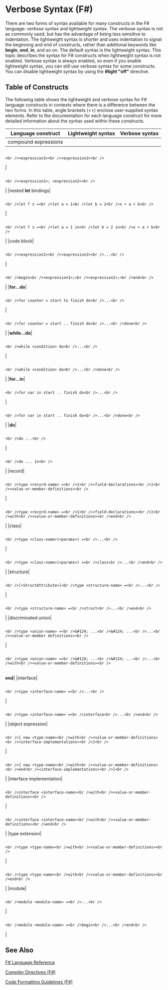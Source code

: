 # Verbose Syntax (F#)

There are two forms of syntax available for many constructs in the F# language: *verbose syntax* and *lightweight syntax*. The verbose syntax is not as commonly used, but has the advantage of being less sensitive to indentation. The lightweight syntax is shorter and uses indentation to signal the beginning and end of constructs, rather than additional keywords like **begin**, **end**, **in**, and so on. The default syntax is the lightweight syntax. This topic describes the syntax for F# constructs when lightweight syntax is not enabled. Verbose syntax is always enabled, so even if you enable lightweight syntax, you can still use verbose syntax for some constructs. You can disable lightweight syntax by using the **#light "off"** directive.


## Table of Constructs
The following table shows the lightweight and verbose syntax for F# language constructs in contexts where there is a difference between the two forms. In this table, angle brackets (&lt;&gt;) enclose user-supplied syntax elements. Refer to the documentation for each language construct for more detailed information about the syntax used within these constructs.



|Language construct|Lightweight syntax|Verbose syntax|
|------------------|------------------|--------------|
|compound expressions|
```

<br /><expression1><br /><expression2><br />
```

|
```

<br /><expression1>; <expression2><br />
```

|
|nested **let** bindings|
```

<br />let f x =<br />let a = 1<br />let b = 2<br />x + a + b<br />
```

|
```

<br />let f x =<br />let a = 1 in<br />let b = 2 in<br />x + a + b<br />
```

|
|code block|
```

<br /><expression1><br /><expression2><br />...<br />
```

|
```

<br />begin<br /><expression1>;<br /><expression2>;<br />end<br />
```

|
|**for...do**|
```

<br />for counter = start to finish do<br />...<br />
```

|
```

<br />for counter = start .. finish do<br />...<br />done<br />
```

|
|**while...do**|
```

<br />while <condition> do<br />...<br />
```

|
```

<br />while <condition> do<br />...<br />done<br />
```

|
|**for...in**|
```

<br />for var in start .. finish do<br />...<br />
```

|
```

<br />for var in start .. finish do<br />...<br />done<br />
```

|
|**do**|
```

<br />do ...<br />
```

|
```

<br />do ... in<br />
```

|
|record|
```

<br />type <record-name> =<br />{<br /><field-declarations><br />}<br /><value-or-member-definitions><br />
```

|
```

<br />type <record-name> =<br />{<br /><field-declarations><br />}<br />with<br /><value-or-member-definitions><br />end<br />
```

|
|class|
```

<br />type <class-name>(<params>) =<br />...<br />
```

|
```

<br />type <class-name>(<params>) =<br />class<br />...<br />end<br />
```

|
|structure|
```

<br />[<StructAttribute>]<br />type <structure-name> =<br />...<br />
```

|
```

<br />type <structure-name> =<br />struct<br />...<br />end<br />
```

|
|discriminated union|
```

<br />type <union-name> =<br />&#124; ...<br />&#124; ...<br />...<br /><value-or-member definitions><br />
```

|
```

<br />type <union-name> =<br />&#124; ...<br />&#124; ...<br />...<br />with<br /><value-or-member-definitions><br />
```

<br />**end**|
|interface|
```

<br />type <interface-name> =<br />...<br />
```

|
```

<br />type <interface-name> =<br />interface<br />...<br />end<br />
```

|
|object expression|
```

<br />{ new <type-name><br />with<br /><value-or-member-definitions><br /><interface-implementations><br />}<br />
```

|
```

<br />{ new <type-name><br />with<br /><value-or-member-definitions><br />end<br /><interface-implementations><br />}<br />
```

|
|interface implementation|
```

<br />interface <interface-name><br />with<br /><value-or-member-definitions><br />
```

|
```

<br />interface <interface-name><br />with<br /><value-or-member-definitions><br />end<br />
```

|
|type extension|
```

<br />type <type-name><br />with<br /><value-or-member-definitions><br />
```

|
```

<br />type <type-name><br />with<br /><value-or-member-definitions><br />end<br />
```

|
|module|
```

<br />module <module-name> =<br />...<br />
```

|
```

<br />module <module-name> =<br />begin<br />...<br />end<br />
```

|

## See Also
[F&#35; Language Reference](FSharp-Language-Reference.md)

[Compiler Directives &#40;F&#35;&#41;](Compiler-Directives-%28FSharp%29.md)

[Code Formatting Guidelines &#40;F&#35;&#41;](Code-Formatting-Guidelines-%28FSharp%29.md)

